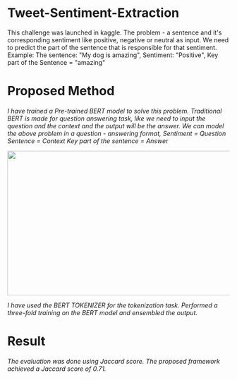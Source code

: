 # Tweet-Sentiment-Extraction

This challenge was launched in kaggle. The problem - a sentence and it's corresponding sentiment like positive, negative or neutral as input. We need to predict the part of the sentence that is responsible for that sentiment.
Example: The sentence: "My dog is amazing", Sentiment: "Positive", Key part of the Sentence = "amazing"

<h1> Proposed Method
<h6>
  
 I have trained a Pre-trained BERT model to solve this problem.
 Traditional BERT is made for question answering task, like we need to input the question and the context and the output will be the answer.
 We can model the above problem in a question - answering format,
 Sentiment = Question
 Sentence  = Context
 Key part of the sentence = Answer
 
<img src="https://github.com/abhijit-buet/Images/blob/main/Slide2.PNG" width = "512" height = "328">

I have used the BERT TOKENIZER for the tokenization task. Performed a three-fold training on the BERT model and ensembled the output.

<h1> Result
 <h6>
   
 The evaluation was done using Jaccard score. The proposed framework achieved a Jaccard score of 0.71.
